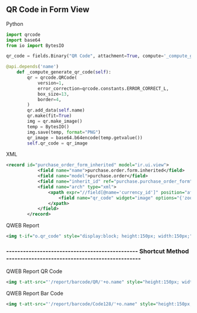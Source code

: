 
## QR Code in Form View

Python
```Python
import qrcode
import base64
from io import BytesIO

qr_code = fields.Binary("QR Code", attachment=True, compute='_compute_generate_qr_code')

@api.depends('name')
    def _compute_generate_qr_code(self):
        qr = qrcode.QRCode(
            version=1,
            error_correction=qrcode.constants.ERROR_CORRECT_L,
            box_size=13,
            border=4,
        )
        qr.add_data(self.name)
        qr.make(fit=True)
        img = qr.make_image()
        temp = BytesIO()
        img.save(temp, format="PNG")
        qr_image = base64.b64encode(temp.getvalue())
        self.qr_code = qr_image
```

XML
```XML
<record id="purchase_order_form_inherited" model="ir.ui.view">
            <field name="name">purchase.order.form.inherited</field>
            <field name="model">purchase.order</field>
            <field name="inherit_id" ref="purchase.purchase_order_form"/>
            <field name="arch" type="xml">
                <xpath expr="//field[@name='currency_id']" position="after">
                    <field name="qr_code" widget="image" options="{'zoom': true, 'max_width': 100, 'max_height': 100}" invisible="1"/>
                </xpath>
            </field>
        </record>
```

QWEB Report
```XML
<img t-if="o.qr_code" style="display:block; height:150px; width:150px;" t-att-src="image_data_uri(o.qr_code)" alt="o.name"/>
```

### ----------------------------------------------- Shortcut Method ------------------------------------------------

QWEB Report QR Code
```XML
<img t-att-src="'/report/barcode/QR/'+o.name" style="height:150px; width:150px;" alt="QR Code"/>
```

QWEB Report Bar Code
```XML
<img t-att-src="'/report/barcode/Code128/'+o.name" style="height:150px; width:150px;" alt="QR Code"/>
```
    
